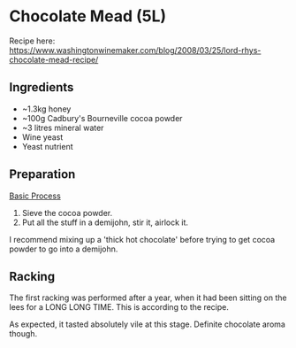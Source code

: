 # Chocolate Mead (5L)

Recipe here: https://www.washingtonwinemaker.com/blog/2008/03/25/lord-rhys-chocolate-mead-recipe/

## Ingredients

* ~1.3kg honey
* ~100g Cadbury's Bourneville cocoa powder
* ~3 litres mineral water
* Wine yeast
* Yeast nutrient

## Preparation

[Basic Process](../Process.md)

1. Sieve the cocoa powder.
1. Put all the stuff in a demijohn, stir it, airlock it.

I recommend mixing up a 'thick hot chocolate' before trying to get cocoa powder to go into a demijohn.

## Racking

The first racking was performed after a year, when it had been sitting on the lees for a LONG LONG TIME. This is according to the recipe.

As expected, it tasted absolutely vile at this stage. Definite chocolate aroma though.

